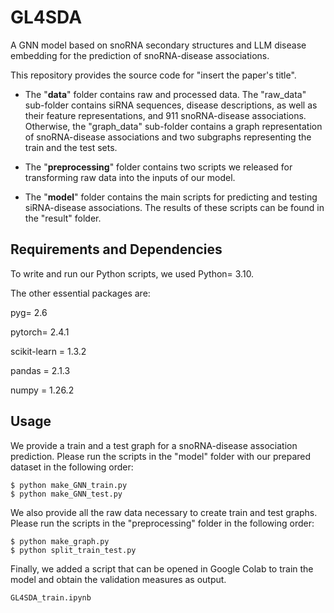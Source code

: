 # GL4SDA
A GNN model based on snoRNA secondary structures and LLM disease embedding for the prediction of snoRNA-disease associations.

This repository provides the source code for "insert the paper's title".

- The "**data**" folder contains raw and processed data. The "raw_data" sub-folder contains siRNA sequences, disease descriptions, as well as their feature representations, and 911 snoRNA-disease associations. Otherwise, the "graph_data" sub-folder contains a graph representation of snoRNA-disease associations and two subgraphs representing the train and the test sets.

- The "**preprocessing**" folder contains two scripts we released for transforming raw data into the inputs of our model.

- The "**model**" folder contains the main scripts for predicting and testing siRNA-disease associations. The results of these scripts can be found in the "result" folder.


## Requirements and Dependencies 

To write and run our Python scripts, we used Python= 3.10.

The other essential packages are:

pyg= 2.6

pytorch= 2.4.1

scikit-learn = 1.3.2

pandas = 2.1.3

numpy = 1.26.2


## Usage

We provide a train and a test graph for a snoRNA-disease association prediction.
Please run the scripts in the "model" folder with our prepared dataset in the following order:

```
$ python make_GNN_train.py
$ python make_GNN_test.py
```


We also provide all the raw data necessary to create train and test graphs.
Please run the scripts in the "preprocessing" folder in the following order:

```
$ python make_graph.py
$ python split_train_test.py
```

Finally, we added a script that can be opened in Google Colab to train the model and obtain the validation measures as output.

```
GL4SDA_train.ipynb
```
